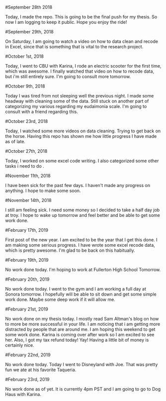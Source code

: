 #September 28th 2018

Today, I made the repo. This is going to be the final push for my thesis. So now I am logging to keep it public. Hope you enjoy the ride!


#September 29th, 2018

On Saturday, I am going to watch a video on how to data clean and recode in Excel, since that is something that is vital to the research project.


#October 1st, 2018

Today, I went to CBU with Karina, I rode an electric scooter for the first time, which was awesome. I finally watched that video on how to recode data, but i'm still entirely sure. I'm going to consult more tomorrow.


#October 9th, 2018

Today I was tired from not sleeping well the previous night. I made some headway with cleaning some of the data. Still stuck on another part of categorizing my various regarding my eudaimonia scale. I'm going to consult with a friend regarding this.


#October 23rd, 2018

Today, I watched some more videos on data cleaning. Trying to get back on the horse. Having this repo has shown me how little
progress I have made as of late.


#October 27th, 2018

Today, I worked on some excel code writing. I also categorized some other tasks i need to do .

#November 11th, 2018

I have been sick for the past few days. I haven't made any progress on anything. I hope to make some soon.


#November 14th, 2018

I still am feeling sick. I need some money so I decided to take a half day job at troy. I hope to wake up tomorrow and feel better and be able to get some work done.

#February 17th, 2019

First post of the new year. I am excited to be the year that I get this done. I am making some serious progress. I have wrote some excel recode data, which is pretty awesome. I'm glad to be back on this habitually.

#February 19th, 2019

No work done today. I'm hoping to work at Fullerton High School Tomorrow.

#February 20th, 2019

No work done today. I went to the gym and I am working a full day at Sonora tomorrow. I hopefully will be able to sit down and get some simple work done. Maybe some deep work if it will allow me.

#February 21st, 2019

No work done on my thesis today. I mostly read Sam Altman's blog on how to more be more successful in your life. I am noticing that i am getting more distracted by people that are around me. I am hoping this weekend to get some work done. Karina is coming over after work so I am excited to see her. Also, I got my tax refund today! Yay! Having a little bit of money is certainly nice.

#February 22nd, 2019

No work done today. Today I went to Disneyland with Joe. That was pretty fun we ate at his favorite Taqueria.

#February 23rd, 2019

No work done as of yet. It is currently 4pm PST and I am going to go to Dog Haus with Karina. 
